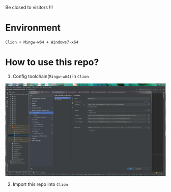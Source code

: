 Be closed to visitors !!!


# Environment

`Clion + Mingw-w64 + Windows7-x64`

# How to use this repo?

1) Config toolchain(`Mingw-w64`) in `Clion`

![config_clion_mingw-w64_toolchain](/doc/config_clion_mingw-w64_toolchain.png)


2) Import this repo into `Clion`